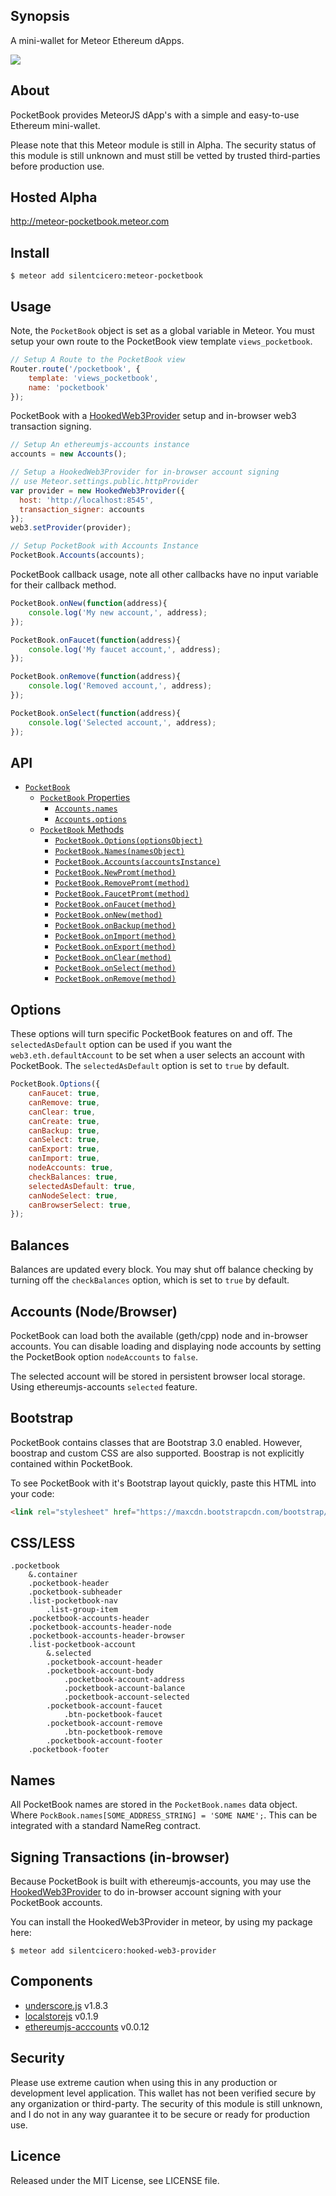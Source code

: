 ## Synopsis

A mini-wallet for Meteor Ethereum dApps.

<img src="screen.png" />

## About

PocketBook provides MeteorJS dApp's with a simple and easy-to-use  Ethereum mini-wallet. 

Please note that this Meteor module is still in Alpha. The security status of this module is still unknown and must still be vetted by trusted third-parties before production use.

## Hosted Alpha

<a href="http://meteor-pocketbook.meteor.com">http://meteor-pocketbook.meteor.com</a>

## Install

    $ meteor add silentcicero:meteor-pocketbook
    
## Usage

Note, the `PocketBook` object is set as a global variable in Meteor. You must setup your own route to the PocketBook view template `views_pocketbook`.

```javascript
// Setup A Route to the PocketBook view
Router.route('/pocketbook', {
    template: 'views_pocketbook',
    name: 'pocketbook'
});
```

PocketBook with a <a href="https://github.com/ConsenSys/hooked-web3-provider">HookedWeb3Provider</a> setup and in-browser web3 transaction signing.

```javascript
// Setup An ethereumjs-accounts instance
accounts = new Accounts();

// Setup a HookedWeb3Provider for in-browser account signing
// use Meteor.settings.public.httpProvider
var provider = new HookedWeb3Provider({
  host: 'http://localhost:8545',
  transaction_signer: accounts
});
web3.setProvider(provider);

// Setup PocketBook with Accounts Instance
PocketBook.Accounts(accounts);
```

PocketBook callback usage, note all other callbacks have no input variable for their callback method.

```javascript
PocketBook.onNew(function(address){
    console.log('My new account,', address); 
});

PocketBook.onFaucet(function(address){
    console.log('My faucet account,', address); 
});

PocketBook.onRemove(function(address){
    console.log('Removed account,', address); 
});

PocketBook.onSelect(function(address){
    console.log('Selected account,', address); 
});
```


## API

- [`PocketBook`](#pocketbook)
    - [`PocketBook` Properties](#pocketbook-properties)
        - [`Accounts.names`](#pocketbook-names)
        - [`Accounts.options`](#pocketbook-options)
    - [`PocketBook` Methods](#pocketbook-methods)
        - [`PocketBook.Options(optionsObject)`](#method-Options) 
        - [`PocketBook.Names(namesObject)`](#method-Names) 
        - [`PocketBook.Accounts(accountsInstance)`](#method-Accounts) 
        - [`PocketBook.NewPromt(method)`](#method-NewPromt)
        - [`PocketBook.RemovePromt(method)`](#method-NewPromt)
        - [`PocketBook.FaucetPromt(method)`](#method-NewPromt)
        - [`PocketBook.onFaucet(method)`](#method-onFaucet) 
        - [`PocketBook.onNew(method)`](#method-onNew) 
        - [`PocketBook.onBackup(method)`](#method-onBackup) 
        - [`PocketBook.onImport(method)`](#method-onImport) 
        - [`PocketBook.onExport(method)`](#method-onExport) 
        - [`PocketBook.onClear(method)`](#method-onClear) 
        - [`PocketBook.onSelect(method)`](#method-onSelect) 
        - [`PocketBook.onRemove(method)`](#method-onRemove)

## Options

These options will turn specific PocketBook features on and off. The `selectedAsDefault` option can be used if you want the `web3.eth.defaultAccount` to be set when a user selects an account with PocketBook. The `selectedAsDefault` option is set to `true` by default.

```javascript
PocketBook.Options({
    canFaucet: true,
    canRemove: true,
    canClear: true,
    canCreate: true,
    canBackup: true,
    canSelect: true,
    canExport: true,
    canImport: true,
    nodeAccounts: true,
    checkBalances: true,
    selectedAsDefault: true,
    canNodeSelect: true,
    canBrowserSelect: true,
});
```

## Balances

Balances are updated every block. You may shut off balance checking by turning off the `checkBalances` option, which is set to `true` by default.

## Accounts (Node/Browser)

PocketBook can load both the available (geth/cpp) node and in-browser accounts. You can disable loading and displaying node accounts by setting the PocketBook option `nodeAccounts` to `false`.

The selected account will be stored in persistent browser local storage. Using ethereumjs-accounts `selected` feature.
        
## Bootstrap

PocketBook contains classes that are Bootstrap 3.0 enabled. However, boostrap and custom CSS are also supported. Boostrap is not explicitly contained within PocketBook.

To see PocketBook with it's Bootstrap layout quickly, paste this HTML into your code:

```html
<link rel="stylesheet" href="https://maxcdn.bootstrapcdn.com/bootstrap/3.3.5/css/bootstrap-theme.min.css">
```

## CSS/LESS

```
.pocketbook
    &.container
    .pocketbook-header
    .pocketbook-subheader
    .list-pocketbook-nav
        .list-group-item
    .pocketbook-accounts-header
    .pocketbook-accounts-header-node
    .pocketbook-accounts-header-browser
    .list-pocketbook-account
        &.selected
        .pocketbook-account-header
        .pocketbook-account-body
            .pocketbook-account-address
            .pocketbook-account-balance
            .pocketbook-account-selected
        .pocketbook-account-faucet
            .btn-pocketbook-faucet
        .pocketbook-account-remove
            .btn-pocketbook-remove
        .pocketbook-account-footer
    .pocketbook-footer
```

## Names

All PocketBook names are stored in the `PocketBook.names` data object. Where `PockBook.names[SOME_ADDRESS_STRING] = 'SOME NAME';`. This can be integrated with a standard NameReg contract.

## Signing Transactions (in-browser)

Because PocketBook is built with ethereumjs-accounts, you may use the <a href="https://github.com/ConsenSys/hooked-web3-provider">HookedWeb3Provider</a> to do in-browser account signing with your PocketBook accounts.

You can install the HookedWeb3Provider in meteor, by using my package here:

    $ meteor add silentcicero:hooked-web3-provider
        
## Components

* [underscore.js](http://underscorejs.org) v1.8.3
* [localstorejs](https://github.com/SilentCicero/LocalStore)  v0.1.9
* [ethereumjs-acccounts](https://github.com/silentcicero/ethereumjs-accounts) v0.0.12

## Security

Please use extreme caution when using this in any production or development level application. This wallet has not been verified secure by any organization or third-party. The security of this module is still unknown, and I do not in any way guarantee it to be secure or ready for production use.

## Licence

Released under the MIT License, see LICENSE file.